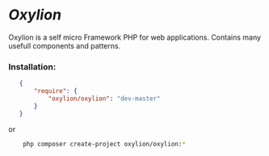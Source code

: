 _Oxylion_
=========
Oxylion is a self micro Framework PHP for web applications. Contains many usefull components and patterns.

### Installation:

 ```json
    {
        "require": {
            "oxylion/oxylion": "dev-master"
        }
    }
 ```

or

```bash
    php composer create-project oxylion/oxylion:*
```


